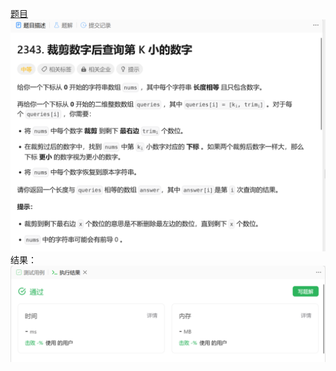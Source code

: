 [题目](https://leetcode.cn/problems/query-kth-smallest-trimmed-number/)
![pic](img.png)
结果：
![pic](result.png)